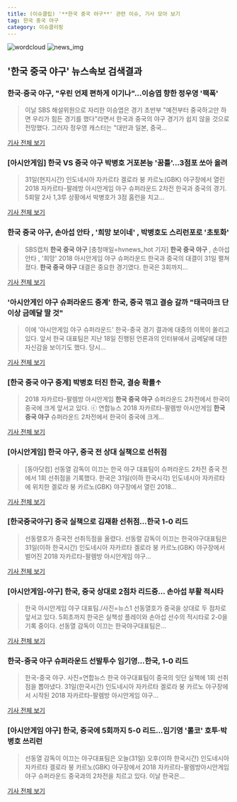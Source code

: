```yaml
---
title: (이슈클립) '**한국 중국 야구**' 관련 이슈, 기사 모아 보기
tag: 한국 중국 야구
category: 이슈클리핑
---
```

![wordcloud](https://s3.ap-northeast-2.amazonaws.com/lyrics101-wordcloud/2018-08-31-1535706640.png)
![news_img](https://user-images.githubusercontent.com/42597476/44507050-1206f400-a6e4-11e8-8d98-7ffbfebb353f.png)
## **'**한국 중국 야구**'** 뉴스속보 검색결과
### 한국·중국 야구, "우린 언제 편하게 이기나"…이승엽 향한 정우영 '팩폭'

>이날 SBS 해설위원으로 자리한 이승엽은 경기 초반부 "예전부터 중국하고만 하면 우리가 힘든 경기를 했다"라면서 한국과 중국의 야구 경기가 쉽지 않을 것으로 전망했다. 그러자 정우영 캐스터는 "대만과 일본, 중국...

<a href="http://viewers.heraldcorp.com/news/articleView.html?idxno=19014" target="_blank">기사 전체 보기</a>

### [아시안게임] 한국 VS 중국 야구 박병호 거포본능 '꿈틀'…3점포 쏘아 올려

>31일(현지시간) 인도네시아 자카르타 겔로라 붕 카르노(GBK) 야구장에서 열린 2018 자카르타-팔레방 아시안게임 야구 슈퍼라운드 2차전 한국과 중국의 경기. 5회말 2사 1,3루 상황에서 박병호가 3점 홈런을 치고...

<a href="http://news.hankyung.com/article/201808319206H" target="_blank">기사 전체 보기</a>

### **한국 중국 야구**, 손아섭 안타 , '희망 보이네' , 박병호도 스리런포로 '초토화'

>SBS캡처 **한국 중국 야구** [충청매일=hvnews_hot 기자] **한국 중국 야구** , 손아섭 안타 , '희망' 2018 아시안게임 야구 슈퍼라운드 한국과 중국의 대결이 31일 펼쳐졌다. **한국 중국 야구** 대결은 중요한 경기였다. 한국은 3회까지...

<a href="http://www.ccdn.co.kr/news/articleView.html?idxno=537804" target="_blank">기사 전체 보기</a>

### '아시안게인 야구 슈퍼라운드 중계' 한국, 중국 꺾고 결승 갈까 "태극마크 단 이상 금메달 딸 것"

>이에 '아시안게임 야구 슈퍼라운드' 한국-중국 경기 결과에 대중의 이목이 쏠리고 있다. 앞서 한국 대표팀은 지난 18일 진행된 언론과의 인터뷰에서 금메달에 대한 자신감을 보이기도 했다. 당시...

<a href="http://www.ilyosisa.co.kr/news/articleView.html?idxno=151366" target="_blank">기사 전체 보기</a>

### [**한국 중국 야구** 중계] 박병호 터진 한국, 결승 확률↑

>2018 자카르타-팔렘방 아시안게임 **한국 중국 야구** 슈퍼라운드 2차전에서 한국이 중국에 크게 앞서고 있다. ⓒ 연합뉴스 2018 자카르타-팔렘방 아시안게임 **한국 중국 야구** 슈퍼라운드 2차전에서 한국이 중국에 크게...

<a href="http://www.dailian.co.kr/news/view/736497/?sc=naver" target="_blank">기사 전체 보기</a>

### [아시안게임] 한국 야구, 중국 전 상대 실책으로 선취점

>[동아닷컴] 선동열 감독이 이끄는 한국 야구 대표팀이 슈퍼라운드 2차전 중국 전에서 1회 선취점을 기록했다. 한국은 31일(이하 한국시각) 인도네시아 자카르타에 위치한 겔로라 붕 카르노(GBK) 야구장에서 열린 2018...

<a href="http://sports.donga.com/3/all/20180831/91772892/2" target="_blank">기사 전체 보기</a>

### [한국중국야구] 중국 실책으로 김재환 선취점...한국 1-0 리드

>선동렬호가 중국전 선취득점을 올렸다. 선동렬 감독이 이끄는 한국야구대표팀은 31일(이하 한국시간) 인도네시아 자카르타 겔로라 붕 카르노(GBK) 야구장에서 벌어진 2018 자카르타-팔렘방 아시안게임 야구...

<a href="http://www.osen.co.kr/article/G1110979248" target="_blank">기사 전체 보기</a>

### [아시안게임-야구] 한국, 중국 상대로 2점차 리드중… 손아섭 부활 적시타

>한국 아시안게임 야구 대표팀./사진=뉴스1 선동열호가 중국을 상대로 두 점차로 앞서고 있다. 5회초까지 한국은 실책성 플레이와 손아섭 선수의 적시타로 2-0을 기록 중이다. 선동열 감독이 이끄는 한국야구대표팀은...

<a href="http://moneys.mt.co.kr/news/mwView.php?no=2018083117228027964" target="_blank">기사 전체 보기</a>

### 한국-중국 야구 슈퍼라운드 선발투수 임기영…한국, 1-0 리드

>한국-중국 야구. 사진=연합뉴스 한국 야구대표팀이 중국의 잇단 실책에 1회 선취점을 뽑아냈다. 31일(한국시간) 인도네시아 자카르타 겔로라 붕 카르노 야구장에서 시작된 2018 자카르타-팔렘방 아시안게임 야구...

<a href="http://view.asiae.co.kr/news/view.htm?idxno=2018083117094308627" target="_blank">기사 전체 보기</a>

### [아시안게임 야구] 한국, 중국에 5회까지 5-0 리드...임기영 '롤코' 호투·박병호 쓰리런

>선동열 감독이 이끄는 야구대표팀은 오늘(31일) 오후(이하 한국시간) 인도네시아 자카르타 겔로라 붕 카르노(GBK) 야구장에서 2018 자카르타-팔렘방아시안게임 야구 슈퍼라운드 중국과의 2차전을 치르고 있다. 이날 한국은...

<a href="http://www.slist.kr/news/articleView.html?idxno=44198" target="_blank">기사 전체 보기</a>



